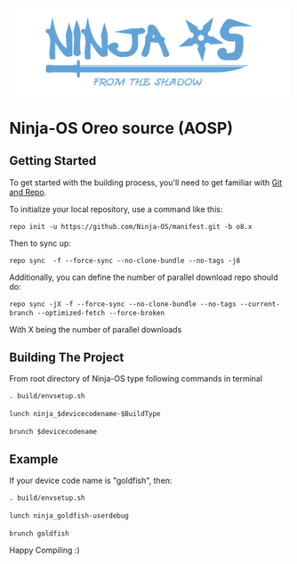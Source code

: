 <img src="https://raw.githubusercontent.com/Ninja-OS/manifest/N/logo.png">

Ninja-OS Oreo source (AOSP)
========

Getting Started
---------------

To get started with the building process, you'll need to get familiar with [Git and Repo](http://source.android.com/source/using-repo.html).

To initialize your local repository, use a command like this:

    repo init -u https://github.com/Ninja-OS/manifest.git -b o8.x

Then to sync up:

    repo sync  -f --force-sync --no-clone-bundle --no-tags -j8

Additionally, you can define the number of parallel download repo should do:

    repo sync -jX -f --force-sync --no-clone-bundle --no-tags --current-branch --optimized-fetch --force-broken

With X being the number of parallel downloads

 Building The Project
 ----------------------------------

From root directory of Ninja-OS type following commands in terminal

	. build/envsetup.sh
   
    lunch ninja_$devicecodename-$BuildType
   
	brunch $devicecodename

Example
---------------

If your device code name is "goldfish", then:

	. build/envsetup.sh

    lunch ninja_goldfish-userdebug

	brunch goldfish

Happy Compiling :)
